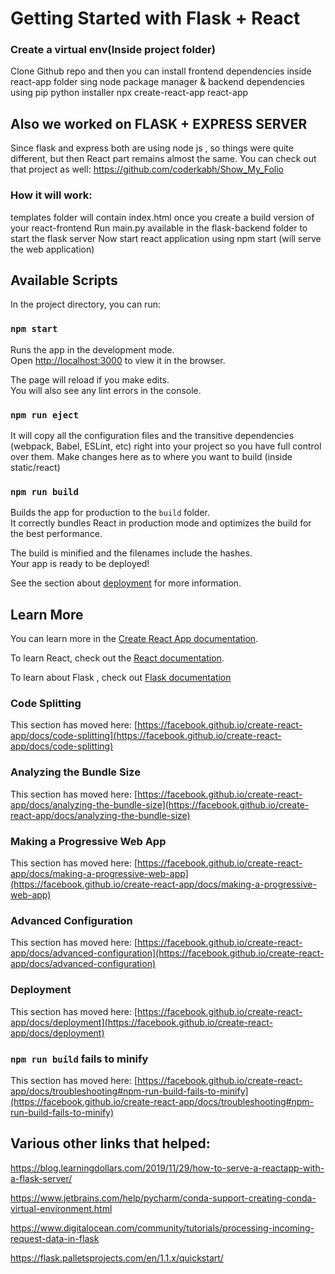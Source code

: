 # Getting Started with Flask + React

### Create a virtual env(Inside project folder)
Clone Github repo and then you can install frontend dependencies inside react-app folder sing node package manager & backend dependencies using pip python installer
npx create-react-app react-app

## Also we worked on FLASK + EXPRESS SERVER 
Since flask and express both are using node js , so things were quite different, but then React part remains almost the same.
You can check out that project as well:  https://github.com/coderkabh/Show_My_Folio

### How it will work: 
templates folder will contain index.html once you create a build version of your react-frontend
Run main.py available in the flask-backend folder to start the flask server
Now start react application using npm start (will serve the web application)

## Available Scripts

In the project directory, you can run:

### `npm start`

Runs the app in the development mode.\
Open [http://localhost:3000](http://localhost:3000) to view it in the browser.

The page will reload if you make edits.\
You will also see any lint errors in the console.


### `npm run eject`

It will copy all the configuration files and the transitive dependencies (webpack, Babel, ESLint, etc) right into your project so you have full control over them.
Make changes here as to where you want to build (inside static/react)

### `npm run build`

Builds the app for production to the `build` folder.\
It correctly bundles React in production mode and optimizes the build for the best performance.

The build is minified and the filenames include the hashes.\
Your app is ready to be deployed!

See the section about [deployment](https://facebook.github.io/create-react-app/docs/deployment) for more information.

## Learn More

You can learn more in the [Create React App documentation](https://facebook.github.io/create-react-app/docs/getting-started).

To learn React, check out the [React documentation](https://reactjs.org/).

To learn about Flask , check out [Flask documentation](https://flask.palletsprojects.com/en/1.1.x/quickstart/)


### Code Splitting

This section has moved here: [https://facebook.github.io/create-react-app/docs/code-splitting](https://facebook.github.io/create-react-app/docs/code-splitting)

### Analyzing the Bundle Size

This section has moved here: [https://facebook.github.io/create-react-app/docs/analyzing-the-bundle-size](https://facebook.github.io/create-react-app/docs/analyzing-the-bundle-size)

### Making a Progressive Web App

This section has moved here: [https://facebook.github.io/create-react-app/docs/making-a-progressive-web-app](https://facebook.github.io/create-react-app/docs/making-a-progressive-web-app)

### Advanced Configuration

This section has moved here: [https://facebook.github.io/create-react-app/docs/advanced-configuration](https://facebook.github.io/create-react-app/docs/advanced-configuration)

### Deployment

This section has moved here: [https://facebook.github.io/create-react-app/docs/deployment](https://facebook.github.io/create-react-app/docs/deployment)

### `npm run build` fails to minify

This section has moved here: [https://facebook.github.io/create-react-app/docs/troubleshooting#npm-run-build-fails-to-minify](https://facebook.github.io/create-react-app/docs/troubleshooting#npm-run-build-fails-to-minify)

## Various other links that helped:
https://blog.learningdollars.com/2019/11/29/how-to-serve-a-reactapp-with-a-flask-server/

https://www.jetbrains.com/help/pycharm/conda-support-creating-conda-virtual-environment.html

https://www.digitalocean.com/community/tutorials/processing-incoming-request-data-in-flask

https://flask.palletsprojects.com/en/1.1.x/quickstart/